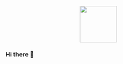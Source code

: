 <div id="header" align="center">
  <img src="[https://media.giphy.com/media/M9gbBd9nbDrOTu1Mqx/giphy.gif](https://media0.giphy.com/media/fuQI0IYqADwfm/giphy.gif?cid=ecf05e47rc08bfkr2j4i5yszx4ylw51pvf3bsbjtiwhckv0i&ep=v1_gifs_search&rid=giphy.gif&ct=g)" width="100"/>
</div>


### Hi there 👋

<!--
**Kozikakoo/Kozikakoo** is a ✨ _special_ ✨ repository because its `README.md` (this file) appears on your GitHub profile.

Here are some ideas to get you started:

- 🔭 I’m currently working on ...
- 🌱 I’m currently learning ...
- 👯 I’m looking to collaborate on ...
- 🤔 I’m looking for help with ...
- 💬 Ask me about ...
- 📫 How to reach me: ...
- 😄 Pronouns: ...
- ⚡ Fun fact: ...
-->
